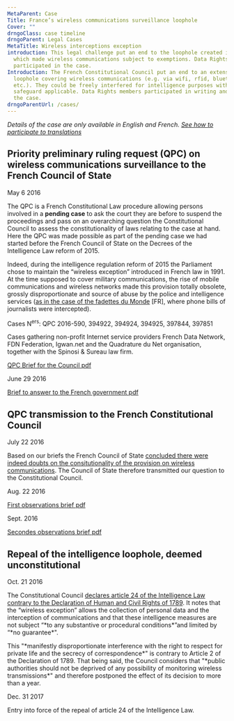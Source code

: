 ```yaml
---
MetaParent: Case
Title: France’s wireless communications surveillance loophole
Cover: ""
drngoClass: case timeline
drngoParent: Legal Cases
MetaTitle: Wireless interceptions exception
introduction: This legal challenge put an end to the loophole created in 1991
  which made wireless communications subject to exemptions. Data Rights members
  participated in the case.
Introduction: The French Constitutional Council put an end to an extensive
  loophole covering wireless communications (e.g. via wifi, rfid, bluetooth,
  etc.). They could be freely interfered for intelligence purposes with no legal
  safeguard applicable. Data Rights members participated in writing and leading
  the case.
drngoParentUrl: /cases/
---
```

*Details of the case are only available in English and French. [See how to participate to translations](/action/translate/)*

## Priority preliminary ruling request (QPC) on wireless communications surveillance to the French Council of State

<div class="event-date">May 6 2016</div>

The QPC is a French Constitutional Law procedure allowing persons involved in a **pending case** to ask the court they are before to suspend the proceedings and pass on an overarching question the Constitutional Council to assess the constitutionality of laws relating to the case at hand. Here the QPC was made possible as part of the pending case we had started before the French Council of State on the Decrees of the Intelligence Law reform of 2015.

Indeed, during the intelligence regulation reform of 2015 the Parliament chose to maintain the “wireless exception” introduced in French law in 1991. At the time supposed to cover military communications, the rise of mobile communications and wireless networks made this provision totally obsolete, grossly disproportionate and source of abuse by the police and intelligence services ([as in the case of the fadettes du Monde](https://www.franceinter.fr/justice/affaire-des-fadettes-squarcini-condamne) \[FR], where phone bills of journalists were intercepted).

Cases N<sup>ers</sup>: QPC 2016-590, 394922, 394924, 394925, 397844, 397851

Cases gathering non-profit Internet service providers French Data Network, FDN Federation, Igwan.net and  the Quadrature du Net organisation, together with the Spinosi & Sureau law firm.

<a href="https://data.datarights.ngo/s/jdmn3x8oscs97xb/download" class="attachment document">
<!-- <img src="/assets/image.jpg" alt=" "> -->
<p class="filename">QPC Brief for the Council
<span class="filetype pdf">pdf</span></p>
</a>

<div class="event-date">June 29 2016</div>

<a class="attachment document" href="https://data.datarights.ngo/s/8ksY5azEyFxLq7e/download">
<!-- <img src="/assets/image.jpg" alt=" "> -->
<p class="filename">Brief to answer to the French government
<span class="filetype pdf">pdf</span></p>
</a>

## QPC transmission to the French Constitutional Council

<div class="event-date">July 22 2016</div>

Based on our briefs the French Council of State [concluded there were indeed doubts on the consitutionality of the provision on wireless communications](https://www.conseil-etat.fr/fr/arianeweb/CE/decision/2016-07-22/394922). The Council of State therefore transmitted our question to the Constitutional Council[](http://www.conseil-etat.fr/fr/arianeweb/CE/decision/2016-07-22/394922).

<div class="event-date">Aug. 22 2016</div>

<a class="attachment document" href="https://data.datarights.ngo/s/M8wsnrEwXoQcbim/download">
<!-- <img src="/assets/image.jpg" alt=" "> -->
<p class="filename">First observations brief
<span class="filetype pdf">pdf</span></p>
</a>

<div class="event-date">Sept. 2016</div>

<a class="attachment document" href="https://data.datarights.ngo/s/kjpLotJaSP4SmJ3/download">
<!-- <img src="/assets/image.jpg" alt=" "> -->
<p class="filename">Secondes observations brief
<span class="filetype pdf">pdf</span></p>
</a>

## Repeal of the intelligence loophole, deemed unconstitutional

<div class="event-date">Oct. 21 2016</div>

The Constitutional Council [declares article 24 of the Intelligence Law contrary to the Declaration of Human and Civil Rights of 1789](https://www.conseil-constitutionnel.fr/decision/2016/2016590QPC.htm). It notes that the “wireless exception” allows the collection of personal data and the interception of communications and that these intelligence measures are not subject “\*to any substantive or procedural conditions\*”and limited by “\*no guarantee\*".

This "\*manifestly disproportionate interference with the right to respect for private life and the secrecy of correspondence\*" is contrary to Article 2 of the Declaration of 1789. That being said, the Council considers that "\*public authorities should not be deprived of any possibility of monitoring wireless transmissions\*" and therefore postponed the effect of its decision to more than a year.

<div class="event-date">Dec. 31 2017</div>

Entry into force of the repeal of article 24 of the Intelligence Law.